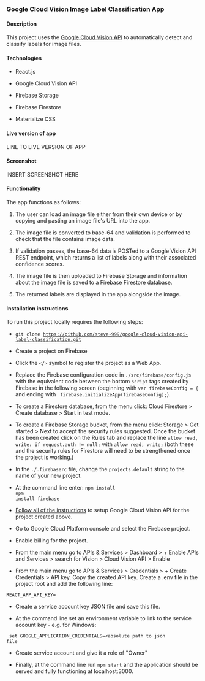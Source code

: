 ### Google Cloud Vision Image Label Classification App

#### Description

This project uses the [Google Cloud Vision API](https://cloud.google.com/vision) to automatically detect and classify labels for image files. 


#### Technologies

* React.js

* Google Cloud Vision API

* Firebase Storage

* Firebase Firestore

* Materialize CSS

#### Live version of app

LINL TO LIVE VERSION OF APP

#### Screenshot

INSERT SCREENSHOT HERE

#### Functionality

The app functions as follows:

1. The user can load an image file either from their own device or by copying and pasting an image file's URL into the app.

2. The image file is converted to base-64 and validation is performed to check that the file contains image data.

4. If validation passes, the base-64 data is POSTed to a Google Vision API REST endpoint, which returns a list of labels along with their associated confidence scores.

5. The image file is then uploaded to Firebase Storage and information about the image file is saved to a Firebase Firestore database.

6. The returned labels are displayed in the app alongside the image.

#### Installation instructions

To run this project locally requires the following steps:

* <code>git clone https://github.com/steve-999/google-cloud-vision-api-label-classification.git</code>

* Create a project on Firebase

* Click the <code></></code> symbol to register the project as a Web App.

* Replace the Firebase configuration code in <code>./src/firebase/config.js</code> with the equivalent code between the bottom <code>script</code> tags created by Firebase in the following screen (beginning with <code>var firebaseConfig = {</code> and ending with <code>  firebase.initializeApp(firebaseConfig);</code>). 

* To create a Firestore database, from the menu click: Cloud Firestore > Create database > Start in test mode.

* To create a Firebase Storage bucket, from the menu click: Storage > Get started > Next to accept the security rules suggested. Once the bucket has been created click on the Rules tab and replace the line <code>allow read, write: if request.auth != null;</code> with <code>allow read, write;</code> (both these and the security rules for Firestore will need to be strengthened once the project is working.)

* In the <code>./.firebaserc</code> file, change the <code>projects.default</code> string to the name of your new project.

* At the command line enter: 
<code>npm install</code><br>
<code>npm install firebase</code>

* [Follow all of the instructions](https://cloud.google.com/vision/docs/setup) to setup Google Cloud Vision API for the project created above.

* Go to Google Cloud Platform console and select the Firebase project.

* Enable billing for the project.

* From the main menu go to APIs & Services > Dashboard > + Enable APIs and Services > search for Vision > Cloud Vision API > Enable

* From the main menu go to APIs & Services > Credentials > + Create Credentials > API key. Copy the created API key. Create a .env file in the project root and add the following line:

<code>REACT_APP_API_KEY=<paste created API key here></code>

* Create a service account key JSON file and save this file. 

* At the command line set an environment variable to link to the service account key - e.g. for Windows:

<code> set GOOGLE_APPLICATION_CREDENTIALS=<absolute path to json file</code>

* Create service account and give it a role of "Owner"

* Finally, at the command line run <code>npm start</code> and the application should be served and fully functioning at localhost:3000.
